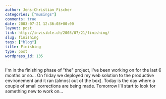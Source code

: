 ```yaml
---
author: Jens-Christian Fischer
categories: ["musings"]
comments: true
date: 2003-07-21 12:36:03+00:00
layout: post
link: http://invisible.ch/2003/07/21/finishing/
slug: finishing
tags: ["blog"]
title: Finishing
type: post
wordpress_id: 135
---
```


I'm in the finishing phase of "the" project, I've been working on for the last 6 months or so... On friday we deployed my web solution to the productive environement and it ran (almost out of the box). Today is the day where a couple of small corrections are being made.
Tomorrow  I'll start to look for something new to work on...
